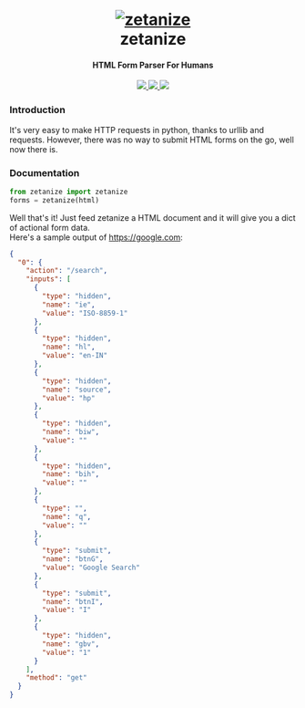 <h1 align="center">
  <br>
  <a href="https://github.com/s0md3v/zetanize"><img src="https://image.ibb.co/i9w7Fq/zetanize-logo.png" alt="zetanize"></a>
  <br>
  zetanize
  <br>
</h1>

<h4 align="center">HTML Form Parser For Humans</h4>

<p align="center">
  <a href="https://github.com/s0md3v/zetanize/releases">
    <img src="https://img.shields.io/github/release/s0md3v/zetanize.svg">
  </a>
  <a href="https://travis-ci.com/s0md3v/zetanize">
    <img src="https://img.shields.io/travis/com/s0md3v/zetanize.svg">
  </a>
  <a href="https://github.com/s0md3v/zetanize/issues?q=is%3Aissue+is%3Aclosed">
      <img src="https://img.shields.io/github/issues-closed-raw/s0md3v/zetanize.svg">
  </a>
</p>

### Introduction
It's very easy to make HTTP requests in python, thanks to urllib and requests. However, there was no way to submit HTML forms on the go, well now there is.

### Documentation
```python
from zetanize import zetanize
forms = zetanize(html)
```

Well that's it! Just feed zetanize a HTML document and it will give you a dict of actional form data.<br>
Here's a sample output of https://google.com:
```json
{
  "0": {
    "action": "/search", 
    "inputs": [
      {
        "type": "hidden", 
        "name": "ie", 
        "value": "ISO-8859-1"
      }, 
      {
        "type": "hidden", 
        "name": "hl", 
        "value": "en-IN"
      }, 
      {
        "type": "hidden", 
        "name": "source", 
        "value": "hp"
      }, 
      {
        "type": "hidden", 
        "name": "biw", 
        "value": ""
      }, 
      {
        "type": "hidden", 
        "name": "bih", 
        "value": ""
      }, 
      {
        "type": "", 
        "name": "q", 
        "value": ""
      }, 
      {
        "type": "submit", 
        "name": "btnG", 
        "value": "Google Search"
      }, 
      {
        "type": "submit", 
        "name": "btnI", 
        "value": "I"
      }, 
      {
        "type": "hidden", 
        "name": "gbv", 
        "value": "1"
      }
    ], 
    "method": "get"
  }
}
```
